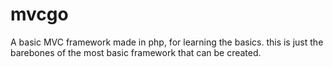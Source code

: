 # mvcgo
A basic MVC framework made in php, for learning the basics.
this is just the barebones of the most basic framework that can be created.
